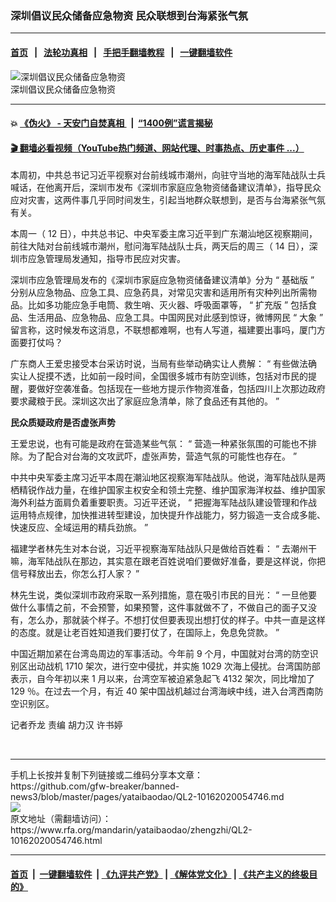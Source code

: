 ### 深圳倡议民众储备应急物资    民众联想到台海紧张气氛
------------------------

#### [首页](https://github.com/gfw-breaker/banned-news3/blob/master/README.md) &nbsp;&nbsp;|&nbsp;&nbsp; [法轮功真相](https://github.com/begood0513/basic/blob/master/README.md)  &nbsp;&nbsp;|&nbsp;&nbsp; [手把手翻墙教程](https://github.com/gfw-breaker/guides/wiki)  &nbsp;&nbsp;|&nbsp;&nbsp; [一键翻墙软件](https://github.com/gfw-breaker/nogfw/blob/master/README.md)  



<div id="headerimg">
 <img alt="深圳倡议民众储备应急物资  " src="https://www.rfa.org/mandarin/yataibaodao/zhengzhi/shenzhen_mand.jpg/@@images/f399b1bd-6ed9-4f86-8312-5b5b5331b093.jpeg" title="深圳倡议民众储备应急物资  "/>
 <div id="headerimgcontents">
  <div id="headerimgcaption">
   <span>
    深圳倡议民众储备应急物资
   </span>
   <!-- zoomattribute -->
  </div>
  <!-- headerimgcaption -->
 </div>
 <!-- headerimagecontents -->
</div>

<hr/>


#### 💥 [《伪火》 - 天安门自焚真相 ](http://158.247.195.190:10000/videos/blog/weihuo.html)&nbsp; |&nbsp; [“1400例”谎言揭秘  ](http://158.247.195.190:10000/videos/blog/jiexi1400.html)

#### [ 🎬  翻墙必看视频（YouTube热门频道、网站代理、时事热点、历史事件 ...）](https://github.com/gfw-breaker/links/blob/master/banned.md)

<div id="storytext">
 <div>
  <div class="slot_header">
  </div>
 </div>
 <p>
  <span id="docs-internal-guid-c57610d7-7fff-1bbc-cdb2-5c435dcad099">
  </span>
 </p>
 <p dir="ltr">
  <span>
   本周初，中共总书记习近平视察对台前线城市潮州，向驻守当地的海军陆战队士兵喊话，在他离开后，深圳市发布《深圳市家庭应急物资储备建议清单》，指导民众应对灾害，这两件事几乎同时间发生，引起当地群众联想到，是否与台海紧张气氛有关。
  </span>
 </p>
 <p dir="ltr">
  <span>
  </span>
 </p>
 <p dir="ltr">
  <span>
   本周一（
  </span>
  <span>
   12
  </span>
  <span>
   日），中共总书记、中央军委主席习近平到广东潮汕地区视察期间，前往大陆对台前线城市潮州，慰问海军陆战队士兵，两天后的周三（
  </span>
  <span>
   14
  </span>
  <span>
   日），深圳市应急管理局发通知，指导市民应对灾害。
  </span>
 </p>
 <p dir="ltr">
  <span>
  </span>
 </p>
 <p dir="ltr">
  <span>
   深圳市应急管理局发布的《深圳市家庭应急物资储备建议清单》分为
  </span>
  <span>
   “
  </span>
  <span>
   基础版
  </span>
  <span>
   ”
  </span>
  <span>
   分别从应急物品、应急工具、应急药具，对常见灾害和适用所有灾种列出所需物品。比如多功能应急手电筒、救生哨、灭火器、呼吸面罩等，
  </span>
  <span>
   “
  </span>
  <span>
   扩充版
  </span>
  <span>
   ”
  </span>
  <span>
   包括食品、生活用品、应急物品、应急工具。中国网民对此感到惊讶，微博网民
  </span>
  <span>
   “
  </span>
  <span>
   大象
  </span>
  <span>
   ”
  </span>
  <span>
   留言称，这时候发布这消息，不联想都难啊，也有人写道，福建要出事吗，厦门方面要打仗吗？
  </span>
 </p>
 <p dir="ltr">
  <span>
  </span>
 </p>
 <p dir="ltr">
  <span>
   广东商人王爱忠接受本台采访时说，当局有些举动确实让人费解：
  </span>
  <span>
   “
  </span>
  <span>
   有些做法确实让人捉摸不透，比如前一段时间，全国很多城市有防空训练，包括对市民的提醒，要做好空袭准备。包括现在一些地方提示作物资准备，包括四川上次那边政府要求藏粮于民。深圳这次出了家庭应急清单，除了食品还有其他的。
  </span>
  <span>
   ”
  </span>
 </p>
 <p dir="ltr">
  <span>
  </span>
 </p>
 <p dir="ltr">
  <span>
   <strong>
    民众质疑政府是否虚张声势
   </strong>
  </span>
 </p>
 <p>
 </p>
 <p dir="ltr">
  <span>
   王爱忠说，也有可能是政府在营造某些气氛：
  </span>
  <span>
   “
  </span>
  <span>
   营造一种紧张氛围的可能也不排除。为了配合对台海的文攻武吓，虚张声势，营造气氛的可能性也存在。
  </span>
  <span>
   ”
  </span>
 </p>
 <p dir="ltr">
  <span>
  </span>
 </p>
 <p dir="ltr">
  <span>
   中共中央军委主席习近平本周在潮汕地区视察海军陆战队。他说，海军陆战队是两栖精锐作战力量，在维护国家主权安全和领土完整、维护国家海洋权益、维护国家海外利益方面肩负着重要职责。习近平还说，
  </span>
  <span>
   “
  </span>
  <span>
   把握海军陆战队建设管理和作战运用特点规律，加快推进转型建设，加快提升作战能力，努力锻造一支合成多能、快速反应、全域运用的精兵劲旅。
  </span>
  <span>
   ”
  </span>
 </p>
 <p dir="ltr">
  <span>
  </span>
 </p>
 <p dir="ltr">
  <span>
   福建学者林先生对本台说，习近平视察海军陆战队只是做给百姓看：
  </span>
  <span>
   “
  </span>
  <span>
   去潮州干嘛，海军陆战队在那边，其实意在跟老百姓说咱们要做好准备，要是这样说，你把信号释放出去，你怎么打人家？
  </span>
  <span>
   ”
  </span>
 </p>
 <p dir="ltr">
  <span>
  </span>
 </p>
 <p dir="ltr">
  <span>
   林先生说，类似深圳市政府采取一系列措施，意在吸引市民的目光：
  </span>
  <span>
   “
  </span>
  <span>
   一旦他要做什么事情之前，不会预警，如果预警，这件事就做不了，不做自己的面子又没有，怎么办，那就装个样子。不想打仗但要表现出想打仗的样子。中共一直是这样的态度。就是让老百姓知道我们要打仗了，在国际上，免息免贷款。
  </span>
  <span>
   ”
  </span>
 </p>
 <p dir="ltr">
  <span>
  </span>
 </p>
 <p dir="ltr">
  <span>
   中国近期加紧在台湾岛周边的军事活动。今年前
  </span>
  <span>
   9
  </span>
  <span>
   个月，中国就对台湾的防空识别区出动战机
  </span>
  <span>
   1710
  </span>
  <span>
   架次，进行空中侵扰，并实施
  </span>
  <span>
   1029
  </span>
  <span>
   次海上侵扰。台湾国防部表示，自今年初以来
  </span>
  <span>
   1
  </span>
  <span>
   月以来，台湾空军被迫紧急起飞
  </span>
  <span>
   4132
  </span>
  <span>
   架次，同比增加了
  </span>
  <span>
   129
  </span>
  <span>
   ％。在过去一个月，有近
  </span>
  <span>
   40
  </span>
  <span>
   架中国战机越过台湾海峡中线，进入台湾西南防空识别区。
  </span>
 </p>
 <p dir="ltr">
  <span>
  </span>
 </p>
 <p dir="ltr">
  <span>
   记者乔龙
  </span>
  <span>
  </span>
  <span>
   责编
  </span>
  <span>
  </span>
  <span>
   胡力汉 许书婷
  </span>
 </p>
 <div>
  <span>
   <br/>
  </span>
 </div>
 <p>
 </p>
</div>

<hr/>
手机上长按并复制下列链接或二维码分享本文章：<br/>
https://github.com/gfw-breaker/banned-news3/blob/master/pages/yataibaodao/QL2-10162020054746.md <br/>
<a href='https://github.com/gfw-breaker/banned-news3/blob/master/pages/yataibaodao/QL2-10162020054746.md'><img src='https://github.com/gfw-breaker/banned-news3/blob/master/pages/yataibaodao/QL2-10162020054746.md.png'/></a> <br/>
原文地址（需翻墙访问）：https://www.rfa.org/mandarin/yataibaodao/zhengzhi/QL2-10162020054746.html


------------------------
#### [首页](https://github.com/gfw-breaker/banned-news3/blob/master/README.md) &nbsp;|&nbsp; [一键翻墙软件](https://github.com/gfw-breaker/nogfw/blob/master/README.md) &nbsp;| [《九评共产党》](https://github.com/gfw-breaker/9ping.md/blob/master/README.md#九评之一评共产党是什么) | [《解体党文化》](https://github.com/gfw-breaker/jtdwh.md/blob/master/README.md) | [《共产主义的终极目的》](https://github.com/gfw-breaker/gczydzjmd.md/blob/master/README.md)


<img src='http://gfw-breaker.win/banned-news3/pages/yataibaodao/QL2-10162020054746.md' width='0px' height='0px'/>